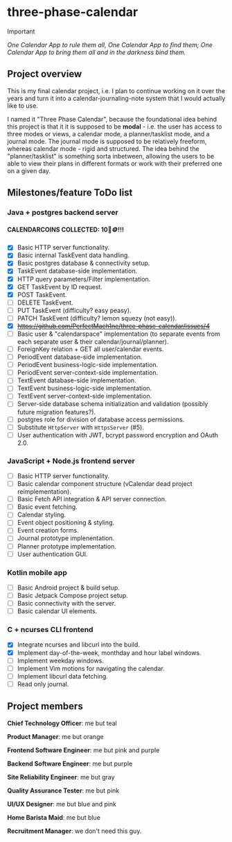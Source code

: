 # three-phase-calendar

> [!IMPORTANT]
> *One Calendar App to rule them all, One Calendar App to find them; One Calendar App to bring them all and in the darkness bind them.*

## Project overview

This is my final calendar project, i.e. I plan to continue working on it over the years and turn it into a calendar-journaling-note system that I would actually like to use.

I named it "Three Phase Calendar", because the foundational idea behind this project is that it it is supposed to be **modal** - i.e. the user has access to three modes or views, a calendar mode, a planner/tasklist mode, and a journal mode. The journal mode is supposed to be relatively freeform, whereas calendar mode - rigid and structured. The idea behind the "planner/tasklist" is something sorta inbetween, allowing the users to be able to view their plans in different formats or work with their preferred one on a given day.

## Milestones/feature ToDo list

### Java + postgres backend server 

#### CALENDARCOINS COLLECTED: 10📅🪙!!!

- [x] Basic HTTP server functionality.
- [x] Basic internal TaskEvent data handling.
- [x] Basic postgres database & connectivity setup.
- [x] TaskEvent database-side implementation.
- [x] HTTP query parameters/Filter implementation.
- [x] GET TaskEvent by ID request.
- [x] POST TaskEvent.
- [ ] DELETE TaskEvent.
- [ ] PUT TaskEvent (difficulty? easy peasy).
- [ ] PATCH TaskEvent (difficulty? lemon squezy (not easy)).
- [x] ~~https://github.com/PerfectMach1ne/three-phase-calendar/issues/4~~
- [ ] Basic user & "calendarspace" implementation (to separate events from each separate user & their calendar/journal/planner).
- [ ] ForeignKey relation + GET all user/calendar events.
- [ ] PeriodEvent database-side implementation.
- [ ] PeriodEvent business-logic-side implementation.
- [ ] PeriodEvent server-context-side implementation.
- [ ] TextEvent database-side implementation.
- [ ] TextEvent business-logic-side implementation.
- [ ] TextEvent server-context-side implementation.
- [ ] Server-side database schema initialization and validation (possibly future migration features?).
- [ ] postgres role for division of database access permissions. 
- [ ] Substitute `HttpServer` with `HttpsServer` (#5).
- [ ] User authentication with JWT, bcrypt password encryption and OAuth 2.0.

### JavaScript + Node.js frontend server

- [ ] Basic HTTP server functionality.
- [ ] Basic calendar component structure (vCalendar dead project reimplementation).
- [ ] Basic Fetch API integration & API server connection.
- [ ] Basic event fetching.
- [ ] Calendar styling.
- [ ] Event object positioning & styling.
- [ ] Event creation forms.
- [ ] Journal prototype implenentation.
- [ ] Planner prototype implementation.
- [ ] User authentication GUI.

### Kotlin mobile app

- [ ] Basic Android project & build setup.
- [ ] Basic Jetpack Compose project setup.
- [ ] Basic connectivity with the server.
- [ ] Basic calendar UI elements.

### C + ncurses CLI frontend

- [x] Integrate ncurses and libcurl into the build.
- [x] Implement day-of-the-week, monthday and hour label windows.
- [ ] Implement weekday windows.
- [ ] Implement Vim motions for navigating the calendar.
- [ ] Implement libcurl data fetching.
- [ ] Read only journal.

## Project members

**Chief Technology Officer**: me but teal

**Product Manager**: me but orange

**Frontend Software Engineer**: me but pink and purple

**Backend Software Engineer**: me but purple

**Site Reliability Engineer**: me but gray

**Quality Assurance Tester**: me but pink

**UI/UX Designer**: me but blue and pink

**Home Barista Maid**: me but blue

**Recruitment Manager**: we don't need this guy.
